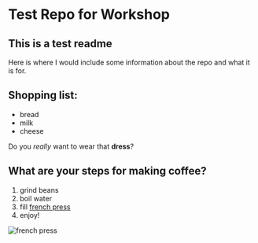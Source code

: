 # Test Repo for Workshop
## This is a test readme
Here is where I would include some information about the repo and what it is for.

## Shopping list:
- bread
- milk
- cheese

Do you _really_ want to wear that **dress**?

## What are your steps for making coffee?
1. grind beans
2. boil water
3. fill [french press](https://ineedcoffee.com/press-pot-tutorial/)
4. enjoy!

![french press](https://ineedcoffee.com/wp-content/uploads/2014/10/french-press-empty.jpg)

